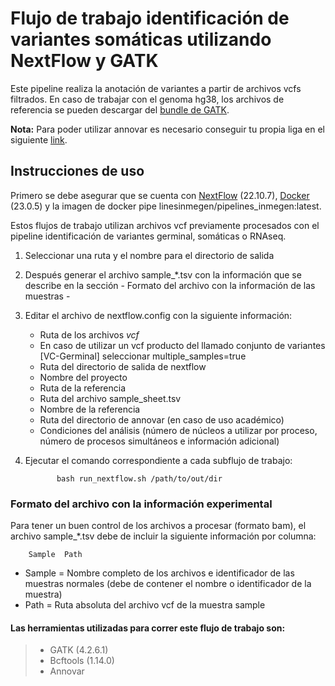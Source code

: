 # Flujo de trabajo identificación de variantes somáticas utilizando NextFlow y GATK

Este pipeline realiza la anotación de variantes a partir de archivos vcfs filtrados.
En caso de trabajar con el genoma hg38, los archivos de referencia se pueden descargar del [bundle de GATK](https://console.cloud.google.com/storage/browser/genomics-public-data/resources/broad/hg38/v0;tab=objects?prefix=&forceOnObjectsSortingFiltering=false).  

**Nota:** Para poder utilizar annovar es necesario conseguir tu propia liga en el siguiente [link](https://www.openbioinformatics.org/annovar/annovar_download_form.php).

## Instrucciones de uso 

Primero se debe asegurar que se cuenta con [NextFlow](https://www.nextflow.io/docs/latest/index.html) (22.10.7), [Docker](https://docs.docker.com/) (23.0.5) y la imagen de docker pipe
linesinmegen/pipelines_inmegen:latest.

Estos flujos de trabajo utilizan archivos vcf previamente procesados con el pipeline identificación de variantes germinal, somáticas o RNAseq.

 1. Seleccionar una ruta y el nombre para el directorio de salida
 2. Después generar el archivo sample_*.tsv con la información que se describe en la sección - Formato del archivo con la información de las muestras -
 3. Editar el archivo de nextflow.config con la siguiente información:

	- Ruta de los archivos *vcf*
	- En caso de utilizar un vcf producto del llamado conjunto de variantes [VC-Germinal] seleccionar multiple_samples=true
	- Ruta del directorio de salida de nextflow
	- Nombre del proyecto 
	- Ruta de la referencia
	- Ruta del archivo sample_sheet.tsv
	- Nombre de la referencia
	- Ruta del directorio de annovar (en caso de uso académico)
	- Condiciones del análisis (número de núcleos a utilizar por proceso, número de procesos simultáneos e información adicional)

  4. Ejecutar el comando correspondiente a cada subflujo de trabajo: 

                bash run_nextflow.sh /path/to/out/dir

### Formato del archivo con la información experimental
 
Para tener un buen control de los archivos a procesar (formato bam), el archivo sample_*.tsv debe de incluir la siguiente información por columna:
 
		Sample	Path	

 - Sample   = Nombre completo de los archivos e identificador de las muestras normales (debe de contener el nombre o identificador de la muestra)
 - Path     = Ruta absoluta del archivo vcf de la muestra sample

#### Las herramientas utilizadas para correr este flujo de trabajo son:
>
> - GATK (4.2.6.1)
> - Bcftools (1.14.0)
> - Annovar
>

